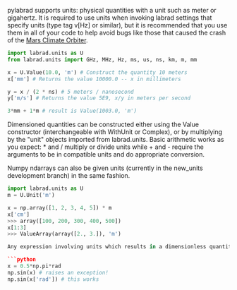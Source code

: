 pylabrad supports units: physical quantities with a unit such as meter or gigahertz.  It is required to use units when invoking labrad settings that specify units (type tag v[Hz] or similar), but it is recommended that you use them in all of your code to help avoid bugs like those that caused the crash of the [Mars Climate Orbiter](http://en.wikipedia.org/wiki/Mars_Climate_Orbiter).

```python 
import labrad.units as U
from labrad.units import GHz, MHz, Hz, ms, us, ns, km, m, mm

x = U.Value(10.0, 'm') # Construct the quantity 10 meters
x['mm'] # Returns the value 10000.0 -- x in millimeters

y = x / (2 * ns) # 5 meters / nanosecond
y['m/s'] # Returns the value 5E9, x/y in meters per second

3*mm + 1*m # result is Value(1003.0, 'm')
```
Dimensioned quantities can be constructed either using the Value constructor (interchangeable with WithUnit or Complex), or by multiplying by the "unit" objects imported from labrad.units.  Basic arithmetic works as you expect: * and / multiply or divide units while + and - require the arguments to be in compatible units and do appropriate conversion.

Numpy ndarrays can also be given units (currently in the new_units development branch) in the same fashion.

```python
import labrad.units as U
m = U.Unit('m')

x = np.array([1, 2, 3, 4, 5]) * m
x['cm']
>>> array([100, 200, 300, 400, 500])
x[1:3]
>>> ValueArray(array([2., 3.]), 'm') 

Any expression involving units which results in a dimensionless quantity (all of the base units cancel) generates an ordinary float/complex/ndarray which can be passed to any numeric function.  For instance `sin(2*np.pi*w*t)` will work properly if `w` and `t` have the appropriate units, but `sin(2*np.pi*t)` will not -- you cannot compute the sin of 3 seconds.  You can also get bare numbers out by using the x['ns'] notation.  Note that radians are a valid unit, but they don't get special treatment.  If you have quantities in radians you will need to use [] to extract a floating point.

```python
x = 0.5*np.pi*rad
np.sin(x) # raises an exception!
np.sin(x['rad']) # this works
```
